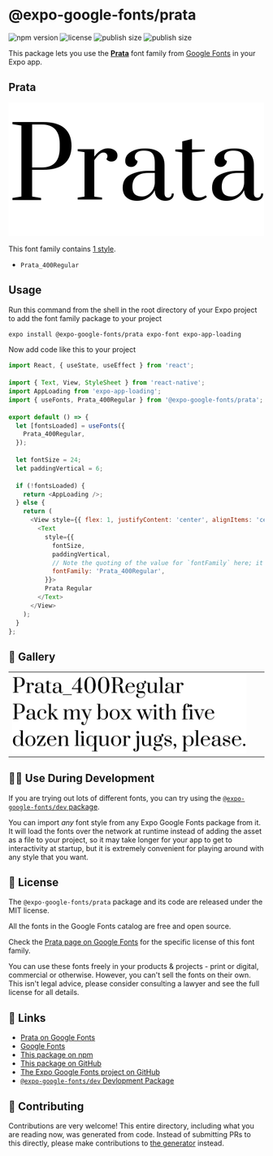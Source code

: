 # @expo-google-fonts/prata

![npm version](https://flat.badgen.net/npm/v/@expo-google-fonts/prata)
![license](https://flat.badgen.net/github/license/expo/google-fonts)
![publish size](https://flat.badgen.net/packagephobia/install/@expo-google-fonts/prata)
![publish size](https://flat.badgen.net/packagephobia/publish/@expo-google-fonts/prata)

This package lets you use the [**Prata**](https://fonts.google.com/specimen/Prata) font family from [Google Fonts](https://fonts.google.com/) in your Expo app.

## Prata

![Prata](./font-family.png)

This font family contains [1 style](#-gallery).

- `Prata_400Regular`

## Usage

Run this command from the shell in the root directory of your Expo project to add the font family package to your project
```sh
expo install @expo-google-fonts/prata expo-font expo-app-loading
```

Now add code like this to your project
```js
import React, { useState, useEffect } from 'react';

import { Text, View, StyleSheet } from 'react-native';
import AppLoading from 'expo-app-loading';
import { useFonts, Prata_400Regular } from '@expo-google-fonts/prata';

export default () => {
  let [fontsLoaded] = useFonts({
    Prata_400Regular,
  });

  let fontSize = 24;
  let paddingVertical = 6;

  if (!fontsLoaded) {
    return <AppLoading />;
  } else {
    return (
      <View style={{ flex: 1, justifyContent: 'center', alignItems: 'center' }}>
        <Text
          style={{
            fontSize,
            paddingVertical,
            // Note the quoting of the value for `fontFamily` here; it expects a string!
            fontFamily: 'Prata_400Regular',
          }}>
          Prata Regular
        </Text>
      </View>
    );
  }
};

```

## 🔡 Gallery


||||
|-|-|-|
|![Prata_400Regular](./Prata_400Regular.ttf.png)||||


## 👩‍💻 Use During Development

If you are trying out lots of different fonts, you can try using the [`@expo-google-fonts/dev` package](https://github.com/expo/google-fonts/tree/master/font-packages/dev#readme).

You can import *any* font style from any Expo Google Fonts package from it. It will load the fonts
over the network at runtime instead of adding the asset as a file to your project, so it may take longer
for your app to get to interactivity at startup, but it is extremely convenient
for playing around with any style that you want.

## 📖 License

The `@expo-google-fonts/prata` package and its code are released under the MIT license.

All the fonts in the Google Fonts catalog are free and open source.

Check the [Prata page on Google Fonts](https://fonts.google.com/specimen/Prata) for the specific license of this font family.

You can use these fonts freely in your products & projects - print or digital, commercial or otherwise. However, you can't sell the fonts on their own. This isn't legal advice, please consider consulting a lawyer and see the full license for all details.

## 🔗 Links

- [Prata on Google Fonts](https://fonts.google.com/specimen/Prata)
- [Google Fonts](https://fonts.google.com/)
- [This package on npm](https://www.npmjs.com/package/@expo-google-fonts/prata)
- [This package on GitHub](https://github.com/expo/google-fonts/tree/master/font-packages/prata)
- [The Expo Google Fonts project on GitHub](https://github.com/expo/google-fonts)
- [`@expo-google-fonts/dev` Devlopment Package](https://github.com/expo/google-fonts/tree/master/font-packages/dev)

## 🤝 Contributing

Contributions are very welcome! This entire directory, including what you are reading now, was generated from code. Instead of submitting PRs to this directly, please make contributions to [the generator](https://github.com/expo/google-fonts/tree/master/packages/generator) instead.
